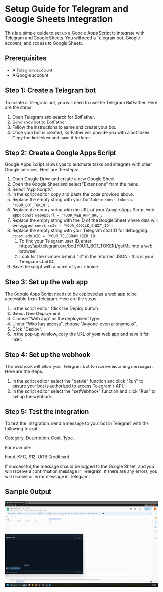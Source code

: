 # Setup Guide for Telegram and Google Sheets Integration
This is a simple guide to set up a Google Apps Script to integrate with Telegram and Google Sheets. You will need a Telegram bot, Google account, and access to Google Sheets.

## Prerequisites
- A Telegram account
- A Google account

## Step 1: Create a Telegram bot
To create a Telegram bot, you will need to use the Telegram BotFather. Here are the steps:

1. Open Telegram and search for BotFather.
2. Send /newbot to BotFather.
3. Follow the instructions to name and create your bot.
4. Once your bot is created, BotFather will provide you with a bot token. Copy the bot token and save it for later.

## Step 2: Create a Google Apps Script
Google Apps Script allows you to automate tasks and integrate with other Google services. Here are the steps:

1. Open Google Drive and create a new Google Sheet.
2. Open the Google Sheet and select "Extensions" from the menu.
3. Select "App Scripts".
4. In the script editor, copy and paste the code provided above.
5. Replace the empty string with your bot token:  `const token = 'YOUR_BOT_TOKEN';`
6. Replace the empty string with the URL of your Google Apps Script web app: `const webAppUrl = 'YOUR_WEB_APP_URL';`
7. Replace the empty string with the ID of the Google Sheet where data will be logged: `const ssId = 'YOUR_GOOGLE_SHEET_ID';`
8. Replace the empty string with your Telegram chat ID for debugging: `const adminID = 'YOUR_TELEGRAM_USER_ID';`
   1. To find your Telegram user ID, enter https://api.telegram.org/bot[YOUR_BOT_TOKEN]/getMe into a web browser.
   2. Look for the number behind "id" in the returned JSON - this is your Telegram chat ID.
9. Save the script with a name of your choice.

## Step 3: Set up the web app
The Google Apps Script needs to be deployed as a web app to be accessible from Telegram. Here are the steps:

1. In the script editor, Click the Deploy button.
2. Select  New Deployment
3. Choose "Web app" as the deployment type.
4. Under "Who has access", choose "Anyone, even anonymous".
5. Click "Deploy".
6. In the pop-up window, copy the URL of your web app and save it for later.

## Step 4: Set up the webhook
The webhook will allow your Telegram bot to receive incoming messages. Here are the steps:

1. In the script editor, select the "getMe" function and click "Run" to ensure your bot is authorized to access Telegram's API.
2. In the script editor, select the "setWebhook" function and click "Run" to set up the webhook.

## Step 5: Test the integration
To test the integration, send a message to your bot in Telegram with the following format:

Category, Description, Cost, Type.

For example:

Food, KFC, $12, UOB Creditcard.

If successful, the message should be logged to the Google Sheet, and you will receive a confirmation message in Telegram. If there are any errors, you will receive an error message in Telegram.

## Sample Output

![Gif](/assets/result.gif)


